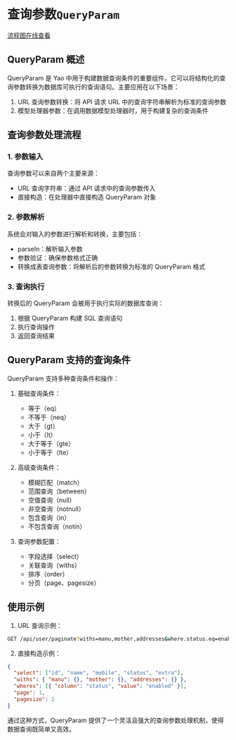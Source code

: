 # 查询参数`QueryParam`

[流程图在线查看](https://viewer.diagrams.net/?tags=%7B%7D&highlight=0000ff&edit=_blank&layers=1&nav=1&title=yao_app.drawio#Uhttps%3A%2F%2Fraw.githubusercontent.com%2Fwwsheng009%2Fyao-docs%2Fmain%2Fdocs%2F%25E6%25B5%2581%25E7%25A8%258B%25E5%259B%25BE%2Fdrawio%2Fyao_app.drawio)

## QueryParam 概述

QueryParam 是 Yao 中用于构建数据查询条件的重要组件，它可以将结构化的查询参数转换为数据库可执行的查询语句。主要应用在以下场景：

1. URL 查询参数转换：将 API 请求 URL 中的查询字符串解析为标准的查询参数
2. 模型处理器参数：在调用数据模型处理器时，用于构建复杂的查询条件

## 查询参数处理流程

### 1. 参数输入

查询参数可以来自两个主要来源：

- URL 查询字符串：通过 API 请求中的查询参数传入
- 直接构造：在处理器中直接构造 QueryParam 对象

### 2. 参数解析

系统会对输入的参数进行解析和转换，主要包括：

- parseIn：解析输入参数
- 参数验证：确保参数格式正确
- 转换成表查询参数：将解析后的参数转换为标准的 QueryParam 格式

### 3. 查询执行

转换后的 QueryParam 会被用于执行实际的数据库查询：

1. 根据 QueryParam 构建 SQL 查询语句
2. 执行查询操作
3. 返回查询结果

## QueryParam 支持的查询条件

QueryParam 支持多种查询条件和操作：

1. 基础查询条件：

   - 等于（eq）
   - 不等于（neq）
   - 大于（gt）
   - 小于（lt）
   - 大于等于（gte）
   - 小于等于（lte）

2. 高级查询条件：

   - 模糊匹配（match）
   - 范围查询（between）
   - 空值查询（null）
   - 非空查询（notnull）
   - 包含查询（in）
   - 不包含查询（notin）

3. 查询参数配置：
   - 字段选择（select）
   - 关联查询（withs）
   - 排序（order）
   - 分页（page、pagesize）

## 使用示例

1. URL 查询示例：

```bash
GET /api/user/paginate?withs=manu,mother,addresses&where.status.eq=enabled&select=id,name,mobile,status,extra&page=1&pagesize=2
```

2. 直接构造示例：

```json
{
  "select": ["id", "name", "mobile", "status", "extra"],
  "withs": { "manu": {}, "mother": {}, "addresses": {} },
  "wheres": [{ "column": "status", "value": "enabled" }],
  "page": 1,
  "pagesize": 2
}
```

通过这种方式，QueryParam 提供了一个灵活且强大的查询参数处理机制，使得数据查询既简单又高效。
